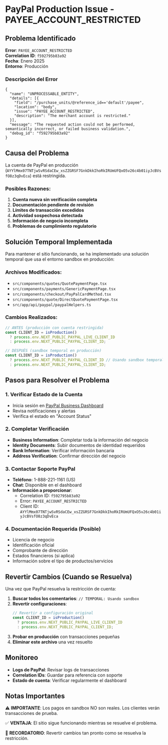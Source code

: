 # PayPal Production Issue - PAYEE_ACCOUNT_RESTRICTED

## Problema Identificado

**Error**: `PAYEE_ACCOUNT_RESTRICTED`  
**Correlation ID**: `f592795b83a92`  
**Fecha**: Enero 2025  
**Entorno**: Producción  

### Descripción del Error
```
{
  "name": "UNPROCESSABLE_ENTITY",
  "details": [{
    "field": "/purchase_units/@reference_id=='default'/payee",
    "location": "body",
    "issue": "PAYEE_ACCOUNT_RESTRICTED",
    "description": "The merchant account is restricted."
  }],
  "message": "The requested action could not be performed, semantically incorrect, or failed business validation.",
  "debug_id": "f592795b83a92"
}
```

## Causa del Problema

La cuenta de PayPal en producción (`AYYlMmx07TNTjwSvRSdaCEw_xsZZGRSF7GnkDkkIhoRkIRUmUFQxO5v26c4b01iyJcBVsfO8z3qDvEca`) está restringida.

### Posibles Razones:
1. **Cuenta nueva sin verificación completa**
2. **Documentación pendiente de revisión**
3. **Límites de transacción excedidos**
4. **Actividad sospechosa detectada**
5. **Información de negocio incompleta**
6. **Problemas de cumplimiento regulatorio**

## Solución Temporal Implementada

Para mantener el sitio funcionando, se ha implementado una solución temporal que usa el entorno sandbox en producción:

### Archivos Modificados:
- `src/components/quotes/QuotePaymentPage.tsx`
- `src/components/payments/GenericPaymentPage.tsx`
- `src/components/checkout/PayPalCardMethod.tsx`
- `src/components/quote/DirectQuotePaymentPage.tsx`
- `src/app/api/paypal/paypalHelpers.ts`

### Cambios Realizados:
```typescript
// ANTES (producción con cuenta restringida)
const CLIENT_ID = isProduction()
  ? process.env.NEXT_PUBLIC_PAYPAL_LIVE_CLIENT_ID
  : process.env.NEXT_PUBLIC_PAYPAL_CLIENT_ID;

// DESPUÉS (sandbox temporal en producción)
const CLIENT_ID = isProduction()
  ? process.env.NEXT_PUBLIC_PAYPAL_CLIENT_ID // Usando sandbox temporalmente
  : process.env.NEXT_PUBLIC_PAYPAL_CLIENT_ID;
```

## Pasos para Resolver el Problema

### 1. Verificar Estado de la Cuenta
- Inicia sesión en [PayPal Business Dashboard](https://www.paypal.com/businessmanage/account/aboutBusiness)
- Revisa notificaciones y alertas
- Verifica el estado en "Account Status"

### 2. Completar Verificación
- **Business Information**: Completar toda la información del negocio
- **Identity Documents**: Subir documentos de identidad requeridos
- **Bank Information**: Verificar información bancaria
- **Address Verification**: Confirmar dirección del negocio

### 3. Contactar Soporte PayPal
- **Teléfono**: 1-888-221-1161 (US)
- **Chat**: Disponible en el dashboard
- **Información a proporcionar**:
  - Correlation ID: `f592795b83a92`
  - Error: `PAYEE_ACCOUNT_RESTRICTED`
  - Client ID: `AYYlMmx07TNTjwSvRSdaCEw_xsZZGRSF7GnkDkkIhoRkIRUmUFQxO5v26c4b01iyJcBVsfO8z3qDvEca`

### 4. Documentación Requerida (Posible)
- Licencia de negocio
- Identificación oficial
- Comprobante de dirección
- Estados financieros (si aplica)
- Información sobre el tipo de productos/servicios

## Revertir Cambios (Cuando se Resuelva)

Una vez que PayPal resuelva la restricción de cuenta:

1. **Buscar todos los comentarios**: `// TEMPORAL: Usando sandbox`
2. **Revertir configuraciones**:
   ```typescript
   // Revertir a configuración original
   const CLIENT_ID = isProduction()
     ? process.env.NEXT_PUBLIC_PAYPAL_LIVE_CLIENT_ID
     : process.env.NEXT_PUBLIC_PAYPAL_CLIENT_ID;
   ```
3. **Probar en producción** con transacciones pequeñas
4. **Eliminar este archivo** una vez resuelto

## Monitoreo

- **Logs de PayPal**: Revisar logs de transacciones
- **Correlation IDs**: Guardar para referencia con soporte
- **Estado de cuenta**: Verificar regularmente el dashboard

## Notas Importantes

⚠️ **IMPORTANTE**: Los pagos en sandbox NO son reales. Los clientes verán transacciones de prueba.

✅ **VENTAJA**: El sitio sigue funcionando mientras se resuelve el problema.

🔄 **RECORDATORIO**: Revertir cambios tan pronto como se resuelva la restricción.